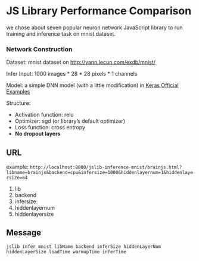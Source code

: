 #  JS Library Performance Comparison

we chose about seven popular neuron network JavaScript library to run training and inference task on mnist dataset.

### Network Construction

Dataset: mnist dataset on http://yann.lecun.com/exdb/mnist/

Infer Input: 1000 images * 28 * 28 pixels * 1 channels

Model: a simple DNN model (with a little modification) in [Keras Official Examples](https://github.com/keras-team/keras/blob/master/examples/mnist_mlp.py)

Structure: 

- Activation function: relu
- Optimizer: sgd (or library’s default optimizer)
- Loss function: cross entropy 
- **No dropout layers**

## URL

example: `http://localhost:8000/jslib-inference-mnist/brainjs.html?libname=brainjs&backend=cpu&infersize=1000&hiddenlayernum=1&hiddenlayersize=64`

1. lib
2. backend
3. infersize
4. hiddenlayernum
5. hiddenlayersize

## Message

`jslib infer mnist libName backend inferSize hiddenLayerNum hiddenLayerSize loadTime warmupTime inferTime`